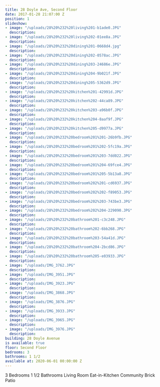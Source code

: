 ```yaml
---
title: 28 Doyle Ave, Second Floor
date: 2017-01-28 21:07:00 Z
position: 1
slideshow:
- image: "/uploads/28%20%232%20living%201-b1ade0.JPG"
  description: 
- image: "/uploads/28%20%232%20living%202-01ee8a.JPG"
  description: 
- image: "/uploads/28%20%232%20dining%201-0668d4.jpg"
  description: 
- image: "/uploads/28%20%232%20dining%202-0578ac.JPG"
  description: 
- image: "/uploads/28%20%232%20dining%203-24686e.JPG"
  description: 
- image: "/uploads/28%20%232%20dining%204-9b021f.JPG"
  description: 
- image: "/uploads/28%20%232%20dining%205-5362d9.JPG"
  description: 
- image: "/uploads/28%20%232%20kitchen%201-42991d.JPG"
  description: 
- image: "/uploads/28%20%232%20kitchen%202-44ca89.JPG"
  description: 
- image: "/uploads/28%20%232%20kitchen%203-a96b0f.JPG"
  description: 
- image: "/uploads/28%20%232%20kitchen%204-8aaf9f.JPG"
  description: 
- image: "/uploads/28%20%232%20kitchen%205-d9977a.JPG"
  description: 
- image: "/uploads/28%20%232%20bedroom%201%201-26b9fb.JPG"
  description: 
- image: "/uploads/28%20%232%20bedroom%201%202-5fc19a.JPG"
  description: 
- image: "/uploads/28%20%232%20bedroom%201%203-7dd022.JPG"
  description: 
- image: "/uploads/28%20%232%20bedroom%201%204-69fce4.JPG"
  description: 
- image: "/uploads/28%20%232%20bedroom%201%205-5b13a8.JPG"
  description: 
- image: "/uploads/28%20%232%20bedroom%202%201-cd6937.JPG"
  description: 
- image: "/uploads/28%20%232%20bedroom%202%202-f89053.JPG"
  description: 
- image: "/uploads/28%20%232%20bedroom%202%203-743be3.JPG"
  description: 
- image: "/uploads/28%20%232%20bedroom%202%204-229090.JPG"
  description: 
- image: "/uploads/28%20%232%20bathroom%201-c3c248.JPG"
  description: 
- image: "/uploads/28%20%232%20bathroom%202-6bb268.JPG"
  description: 
- image: "/uploads/28%20%232%20bathroom%203-54a41d.JPG"
  description: 
- image: "/uploads/28%20%232%20bathroom%204-2bcd86.JPG"
  description: 
- image: "/uploads/28%20%232%20bathroom%205-e03933.JPG"
  description: 
- image: "/uploads/IMG_3762.JPG"
  description: 
- image: "/uploads/IMG_3951.JPG"
  description: 
- image: "/uploads/IMG_3923.JPG"
  description: 
- image: "/uploads/IMG_3868.JPG"
  description: 
- image: "/uploads/IMG_3876.JPG"
  description: 
- image: "/uploads/IMG_3933.JPG"
  description: 
- image: "/uploads/IMG_3965.JPG"
  description: 
- image: "/uploads/IMG_3976.JPG"
  description: 
building: 28 Doyle Avenue
is available: true
floor: Second Floor
bedrooms: 3
bathrooms: 1 1/2
available at: 2020-06-01 00:00:00 Z
---
```


3 Bedrooms
1 1/2 Bathrooms
Living Room
Eat-in-Kitchen
Community Brick Patio
